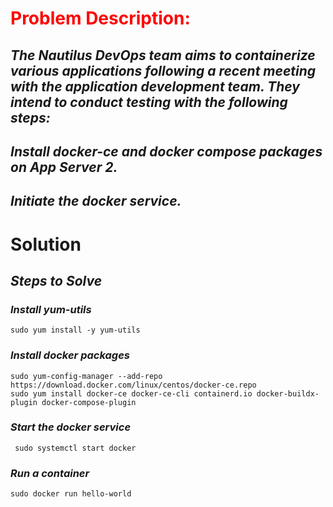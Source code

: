 
# <span style="color:red"> Problem Description:</span>

## *The Nautilus DevOps team aims to containerize various applications following a recent meeting with the application development team. They intend to conduct testing with the following steps:*

## *Install docker-ce and docker compose packages on App Server 2.*

## *Initiate the docker service.*

# Solution

## *Steps to Solve*

### *Install yum-utils*

```shell
sudo yum install -y yum-utils
```

### *Install docker packages*

```shell
sudo yum-config-manager --add-repo https://download.docker.com/linux/centos/docker-ce.repo
sudo yum install docker-ce docker-ce-cli containerd.io docker-buildx-plugin docker-compose-plugin
```

### *Start the docker service*

```shell
 sudo systemctl start docker
 ```

### *Run a container*

```shell
sudo docker run hello-world
```
